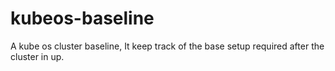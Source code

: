 # kubeos-baseline
A kube os cluster baseline, It keep track of the base setup required after the cluster in up.
